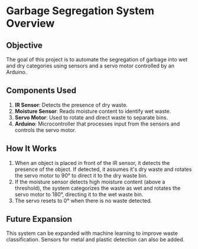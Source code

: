 # Garbage Segregation System Overview

## Objective
The goal of this project is to automate the segregation of garbage into wet and dry categories using sensors and a servo motor controlled by an Arduino.

## Components Used
1. **IR Sensor**: Detects the presence of dry waste.
2. **Moisture Sensor**: Reads moisture content to identify wet waste.
3. **Servo Motor**: Used to rotate and direct waste to separate bins.
4. **Arduino**: Microcontroller that processes input from the sensors and controls the servo motor.

## How It Works
1. When an object is placed in front of the IR sensor, it detects the presence of the object. If detected, it assumes it's dry waste and rotates the servo motor to 90° to direct it to the dry waste bin.
2. If the moisture sensor detects high moisture content (above a threshold), the system categorizes the waste as wet and rotates the servo motor to 180°, directing it to the wet waste bin.
3. The servo resets to 0° when there is no waste detected.

## Future Expansion
This system can be expanded with machine learning to improve waste classification. Sensors for metal and plastic detection can also be added.
